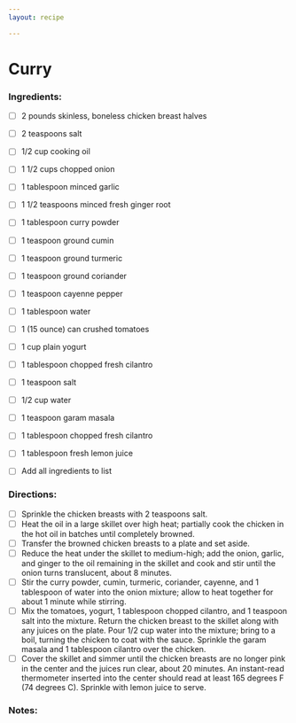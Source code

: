 ```yaml
---
layout: recipe

---
```


# Curry

### Ingredients:

- [ ] 2 pounds skinless, boneless chicken breast halves
- [ ] 2 teaspoons salt
- [ ] 1/2 cup cooking oil
- [ ] 1 1/2 cups chopped onion
- [ ] 1 tablespoon minced garlic
- [ ] 1 1/2 teaspoons minced fresh ginger root
- [ ] 1 tablespoon curry powder
- [ ] 1 teaspoon ground cumin
- [ ] 1 teaspoon ground turmeric
- [ ] 1 teaspoon ground coriander
- [ ] 1 teaspoon cayenne pepper
- [ ] 1 tablespoon water
- [ ] 1 (15 ounce) can crushed tomatoes
- [ ] 1 cup plain yogurt
- [ ] 1 tablespoon chopped fresh cilantro
- [ ] 1 teaspoon salt
- [ ] 1/2 cup water
- [ ] 1 teaspoon garam masala
- [ ] 1 tablespoon chopped fresh cilantro
- [ ] 1 tablespoon fresh lemon juice
- [ ] Add all ingredients to list


### Directions:

- [ ] Sprinkle the chicken breasts with 2 teaspoons salt.
- [ ] Heat the oil in a large skillet over high heat; partially cook the chicken in the hot oil in batches until completely browned.
- [ ] Transfer the browned chicken breasts to a plate and set aside.
- [ ] Reduce the heat under the skillet to medium-high; add the onion, garlic, and ginger to the oil remaining in the skillet and cook and stir until the onion turns translucent, about 8 minutes.
- [ ] Stir the curry powder, cumin, turmeric, coriander, cayenne, and 1 tablespoon of water into the onion mixture; allow to heat together for about 1 minute while stirring.
- [ ] Mix the tomatoes, yogurt, 1 tablespoon chopped cilantro, and 1 teaspoon salt into the mixture. Return the chicken breast to the skillet along with any juices on the plate. Pour 1/2 cup water into the mixture; bring to a boil, turning the chicken to coat with the sauce. Sprinkle the garam masala and 1 tablespoon cilantro over the chicken.
- [ ] Cover the skillet and simmer until the chicken breasts are no longer pink in the center and the juices run clear, about 20 minutes. An instant-read thermometer inserted into the center should read at least 165 degrees F (74 degrees C). Sprinkle with lemon juice to serve. 

### Notes:



